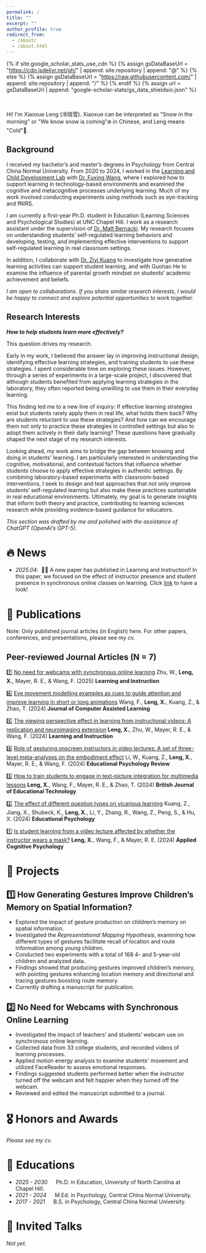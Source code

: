 ```yaml
---
permalink: /
title: ""
excerpt: ""
author_profile: true
redirect_from: 
  - /about/
  - /about.html
---
```


{% if site.google_scholar_stats_use_cdn %}
{% assign gsDataBaseUrl = "https://cdn.jsdelivr.net/gh/" | append: site.repository | append: "@" %}
{% else %}
{% assign gsDataBaseUrl = "https://raw.githubusercontent.com/" | append: site.repository | append: "/" %}
{% endif %}
{% assign url = gsDataBaseUrl | append: "google-scholar-stats/gs_data_shieldsio.json" %}

<span class='anchor' id='about-me'></span>
<br/>

Hi! I'm Xiaoxue Leng (冷晓雪). Xiaoxue can be interpreted as "Snow in the morning" or "We know snow is coming"❄️ in Chinese, and Leng means "Cold"🥶. 
<br/>

## Background

I received my bachelor’s and master’s degrees in Psychology from Central China Normal University. From 2020 to 2024, I worked in the [Learning and Child Development Lab](https://fxwang1.wixsite.com/landcdlab) with [Dr. Fuxing Wang](https://psych.ccnu.edu.cn/info/1132/5162.htm), where I explored how to support learning in technology-based environments and examined the cognitive and metacognitive processes underlying learning. Much of my work involved conducting experiments using methods such as eye-tracking and fNIRS.

I am currently a first-year Ph.D. student in Education (Learning Sciences and Psychological Studies) at UNC Chapel Hill. I work as a research assistant under the supervision of [Dr. Matt Bernacki](https://ed.unc.edu/people/matt-bernacki/). My research focuses on understanding students’ self-regulated learning behaviors and developing, testing, and implementing effective interventions to support self-regulated learning in real classroom settings.

In addition, I collaborate with [Dr. Ziyi Kuang](https://www.researchgate.net/profile/Ziyi-Kuang) to investigate how generative learning activities can support student learning, and with Guohao He to examine the influence of parental growth mindset on students’ academic achievement and beliefs.

*I am open to collaborations. If you share similar research interests, I would be happy to connect and explore potential opportunities to work together.*
<br/>

## Research Interests

***How to help students learn more effectively?*** 

This question drives my research.

Early in my work, I believed the answer lay in improving instructional design, identifying effective learning strategies, and training students to use these strategies. I spent considerable time on exploring these issues. However, through a series of experiments in a large-scale project, I discovered that although students benefited from applying learning strategies in the laboratory, they often reported being unwilling to use them in their everyday learning.

This finding led me to a new line of inquiry: If effective learning strategies exist but students rarely apply them in real life, what holds them back? Why are students reluctant to use these strategies? And how can we encourage them not only to practice these strategies in controlled settings but also to adopt them actively in their daily learning? These questions have gradually shaped the next stage of my research interests.

Looking ahead, my work aims to bridge the gap between knowing and doing in students' learning. I am particularly interested in understanding the cognitive, motivational, and contextual factors that influence whether students choose to apply effective strategies in authentic settings. By combining laboratory-based experiments with classroom-based interventions, I seek to design and test approaches that not only improve students’ self-regulated learning but also make these practices sustainable in real educational environments. Ultimately, my goal is to generate insights that inform both theory and practice, contributing to learning sciences research while providing evidence-based guidance for educators.
<br/>

*This section was drafted by me and polished with the assistance of ChatGPT (OpenAI’s GPT-5).*
<br/>

# 🔥 News
- *2025.04*: &nbsp;🎉🎉 A new paper has published in Learning and Instruction!! In this paper, we focused on the effect of instructor presence and student presence in synchronous online classes on learning. Click [link](https://doi.org/10.1016/j.learninstruc.2025.102131) to have a look! 

# 📝 Publications 

Note: Only published journal articles (in English) here. For other papers, conferences, and presentations, please see my cv.

## Peer-reviewed Journal Articles (N = 7)

7️⃣ [No need for webcams with synchronous online learning](https://doi.org/10.1016/j.learninstruc.2025.102131)
Zhu, W., **Leng, X.**, Mayer, R. E., & Wang, F. (2025) **Learning and Instruction**

6️⃣ [Eye movement modelling examples as cues to guide attention and improve learning in short or long animations](https://doi.org/10.1111/jcal.13094)
Wang, F., **Leng, X.**, Kuang, Z., & Zhao, T. (2024) **Journal of Computer Assisted Learning**

5️⃣ [The viewing perspective effect in learning from instructional videos: A replication and neuroimaging extension](https://doi.org/10.1016/j.learninstruc.2024.102004)
**Leng, X.**, Zhu, W., Mayer, R. E., & Wang, F. (2024) **Learning and Instruction**

4️⃣ [Role of gesturing onscreen instructors in video lectures: A set of three-level meta-analyses on the embodiment effect](https://doi.org/10.1007/s10648-024-09910-0)
Li, W., Kuang, Z., **Leng, X.**, Mayer, R. E., & Wang, F. (2024) **Educational Psychology Review**

3️⃣ [How to train students to engage in text-picture integration for multimedia lessons](https://doi.org/10.1111/bjet.13419)
**Leng, X.**, Wang, F., Mayer, R. E., & Zhao, T. (2024) **British Journal of Educational Technology**

2️⃣ [The effect of different question types on vicarious learning](https://doi.org/10.1080/01443410.2024.2325589)
Kuang, Z., Jiang, X., Shubeck, K., **Leng, X.**, Li, Y., Zhang, R., Wang, Z., Peng, S., & Hu, X. (2024) **Educational Psychology**

1️⃣ [Is student learning from a video lecture affected by whether the instructor wears a mask?](https://doi.org/10.1002/acp.4169)
**Leng, X.**, Wang, F., & Mayer, R. E. (2024) **Applied Cognitive Psychology**

# 📑 Projects 

## 1️⃣ **How Generating Gestures Improve Children’s Memory on Spatial Information?**
- Explored the impact of gesture production on children’s memory on spatial information.
- Investigated the *Representational Mapping Hypothesis*, examining how different types of gestures facilitate recall of location and route information among young children.
- Conducted two experiments with a total of 168 4- and 5-year-old children and analyzed data.
- Findings showed that producing gestures improved children’s memory, with pointing gestures enhancing location memory and directional and tracing gestures boosting route memory.
- Currently drafting a manuscript for publication.

## 2️⃣ **No Need for Webcams with Synchronous Online Learning**
- Investigated the impact of teachers’ and students’ webcam use on synchronous online learning.
- Collected data from 33 college students, and recorded videos of learning processes.
- Applied motion energy analysis to examine students' movement and utilized FaceReader to assess emotional responses.
- Findings suggested students performed better when the instructor turned off the webcam and felt happier when they turned off the webcam.
- Reviewed and edited the manuscript submitted to a journal.

# 🎖 Honors and Awards
*Please see my cv.*

# 📖 Educations
- *2025 - 2030* &emsp; Ph.D. in Education, Unversity of North Carolina at Chapel Hill.
- *2021 - 2024* &emsp; M.Ed. in Psychology, Central China Normal University. 
- *2017 - 2021* &emsp; B.S. in Psychology, Central China Normal University. 

# 💬 Invited Talks
*Not yet.*
